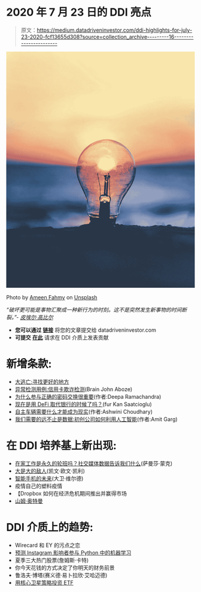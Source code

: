 # 2020 年 7 月 23 日的 DDI 亮点

> 原文：<https://medium.datadriveninvestor.com/ddi-highlights-for-july-23-2020-fcf13655d308?source=collection_archive---------16----------------------->

![](img/6b41b9def21b0fb418067955ce8f9f5e.png)

Photo by [Ameen Fahmy](https://unsplash.com/@ameenfahmy_?utm_source=medium&utm_medium=referral) on [Unsplash](https://unsplash.com?utm_source=medium&utm_medium=referral)

*“破坏更可能是事物汇聚成一种新行为的时刻。这不是突然发生新事物的时间断裂。”-* [*皮埃尔·高比尔*](https://medium.com/@pierregaubil/how-to-think-about-disruption-data-driven-investor-fe8657a24044)

*   **您可以通过** [**链接**](https://bit.ly/2BLBuPE) 将您的文章提交给 datadriveninvestor.com
*   **可提交** [**在此**](https://bit.ly/37l0k4I) 请求在 DDI 介质上发表贡献

# **新增条款:**

*   [大逃亡:寻找更好的地方](https://www.datadriveninvestor.com/2020/07/16/the-great-exodus-searching-for-the-better-place/)
*   [异常检测用例:信用卡欺诈检测](https://www.datadriveninvestor.com/2020/07/16/anomaly-detection-use-case-credit-card-fraud-detection/)(Brain John Aboze)
*   [为什么参与正确的密码交换很重要](https://www.datadriveninvestor.com/2020/07/16/why-engaging-with-right-crypto-exchange-matters/)(作者:Deepa Ramachandra)
*   [现在是用 DeFi 取代银行的时候了吗？](https://www.datadriveninvestor.com/2020/07/17/is-it-now-the-time-to-replace-the-banks-with-defi/)(fur Kan Saatcioglu)
*   [自主车辆需要什么才能成为现实](https://www.datadriveninvestor.com/2020/07/17/what-autonomous-vehicles-need-to-become-a-reality/)(作者:Ashwini Choudhary)
*   [我们需要的远不止是数据:初创公司如何利用人工智能](https://www.datadriveninvestor.com/2020/07/19/we-need-a-lot-more-than-data-how-startups-can-harness-ai/)(作者:Amit Garg)

# **在 DDI 培养基上新出现:**

*   [在家工作是永久的轮班吗？社交媒体数据告诉我们什么](https://medium.com/datadriveninvestor/is-working-from-home-a-permanent-shift-what-social-media-data-tells-us-5edb200c5519)(萨曼莎·蒙克)
*   [大是大的敌人](https://medium.com/datadriveninvestor/big-is-the-enemy-of-great-9726b0eb2b7a)(凯文·欧文·凯利)
*   [智能手机的未来](https://medium.com/datadriveninvestor/the-smartphone-future-e7105eb463e5)(大卫·维尔德)
*   疫情自己的塑料疫情
*   【Dropbox 如何在经济危机期间推出并赢得市场
*   [山姆·奥特曼](https://medium.com/datadriveninvestor/sam-altman-feb2cf9e972b)

# **DDI 介质上的趋势**:

*   Wirecard 和 EY 的污点之恋
*   [预测 Instagram 影响者参与 Python 中的机器学习](https://medium.com/datadriveninvestor/predicting-instagram-influencers-engagement-with-machine-learning-in-python-726c68bda29b)
*   夏季三大热门股票(詹姆斯·卡特)
*   你今天花钱的方式决定了你明天的财务前景
*   鲁洛夫·博塔(赛义德·易卜拉欣·艾哈迈德)
*   [用核心卫星策略投资 ETF](https://medium.com/datadriveninvestor/invest-in-etfs-with-the-core-satellite-strategy-df622c1dfbd2)